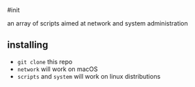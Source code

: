 #init

an array of scripts aimed at network and system administration

## installing
- ```git clone``` this repo
- ```network``` will work on macOS
- ```scripts``` and ```system``` will work on linux distributions
